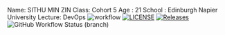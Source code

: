 Name: SITHU MIN ZIN
Class: Cohort 5
Age : 21
School : Edinburgh Napier University
Lecture: DevOps
![workflow](https://github.com/SithuMinZin-40501790/Sem/actions/workflows/main.yml/badge.svg)
[![LICENSE](https://img.shields.io/github/license/SithuMinZin-40501790/sem.svg?style=flat-square)](https://github.com/SithuMinZin-40501790/sem/blob/master/LICENSE)
[![Releases](https://img.shields.io/github/release/SithuMinZin-40501790/sem/all.svg?style=flat-square)](https://github.com/SithuMinZin-40501790/sem/releases)
![GitHub Workflow Status (branch)](https://img.shields.io/github/workflow/status/SithuMinZin-40501790/Sem/A%20workflow%20for%20my%20Hello%20World%20App/develop?style=flat-square)